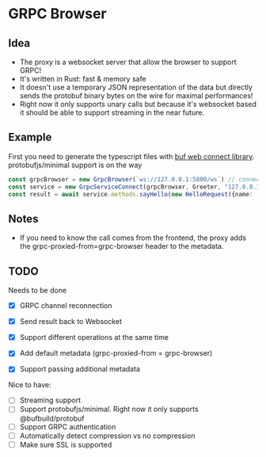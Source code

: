 # GRPC Browser

## Idea

- The proxy is a websocket server that allow the browser to support GRPC!
- It's written in Rust: fast & memory safe
- It doesn't use a temporary JSON representation of the data but directly sends the protobuf binary bytes on the wire for maximal performances!
- Right now it only supports unary calls but because it's websocket based it should be able to support streaming in the near future.

## Example

First you need to generate the typescript files with [buf web connect library](https://github.com/bufbuild/protobuf-es). protobufjs/minimal support is on the way

```typescript
const grpcBrowser = new GrpcBrowser(`ws://127.0.0.1:5800/ws`) // connects to the GRPC browser proxy
const service = new GrpcServiceConnect(grpcBrowser, Greeter, "127.0.0.1:50051", false); // creates a internal grpc service proxy - note that 127.0.0.1:50051 is the internal grpc server address accessible from the proxy. Greeter is the service file generated from the bug web connect library
const result = await service.methods.sayHello(new HelloRequest({name: 'John'}), {headers: {"accessToken": "My access token"}}) // then you can easily call any unary method from your service.
```

## Notes

- If you need to know the call comes from the frontend, the proxy adds the grpc-proxied-from=grpc-browser header to the metadata.

## TODO

Needs to be done

- [X] GRPC channel reconnection
- [X] Send result back to Websocket
- [X] Support different operations at the same time
- [X] Add default metadata (grpc-proxied-from = grpc-browser)
- [X] Support passing additional metadata


Nice to have:

- [ ] Streaming support
- [ ] Support protobufjs/minimal. Right now it only supports @bufbuild/protobuf
- [ ] Support GRPC authentication
- [ ] Automatically detect compression vs no compression
- [ ] Make sure SSL is supported